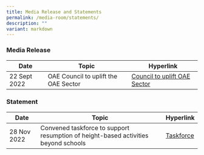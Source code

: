 ```yaml
---
title: Media Release and Statements
permalink: /media-room/statements/
description: ""
variant: markdown
---
```

### Media Release

| Date | Topic | Hyperlink |
| -------- | -------- | -------- |
| 22 Sept 2022     |OAE Council to uplift the OAE Sector     | [Council to uplift OAE Sector](/files/m%20-%20oae%20council%20to%20uplift%20the%20oae%20sector.pdf)     |

### Statement

| Date               | Topic     | Hyperlink |
| --------          | -------- | -------- |
| 28 Nov 2022 |Convened taskforce to support resumption of height-based activities beyond schools| [Taskforce](/files/s%20-%20taskforce.pdf)     |